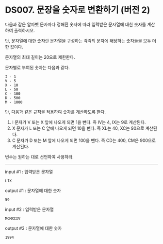 # DS007. 문장을 숫자로 변환하기 (버전 2)
다음과 같은 알파벳 문자마다 정해진 숫자에 따라 입력받은 문자열에 대한 숫자를 계산하여 출력하시오.

단, 문자열에 대한 숫자란 문자열을 구성하는 각각의 문자에 해당하는 숫자들을 모두 더한 값이다.

문자열의 최대 길이는 20으로 제한한다.

문자별로 부여된 숫자는 다음과 같다.
```
I - 1
V - 5
X - 10
L - 50
C - 100
D - 500
M - 1000
```

단, 다음과 같은 규칙을 적용하여 숫자를 계산하도록 한다.
1) I 문자가 V 또는 X 앞에 나오게 되면 1을 뺀다. 즉 IV는 4, IX는 9로 계산된다.
2) X 문자가 L 또는 C 앞에 나오게 되면 10을 뺀다. 즉 XL는 40, XC는 90으로 계산된다.
3) C 문자가 D 또는 M 앞에 나오게 되면 100을 뺀다. 즉 CD는 400, CM은 900으로 계산된다.

변수는 원하는 대로 선언하여 사용하라.

---

input #1 : 입력받은 문자열
```
LIX
```
output #1 : 문자열에 대한 숫자
```
59
```
input #2 : 입력받은 문자열
```
MCMXCIV
```
output #2 : 문자열에 대한 숫자
```
1994
```